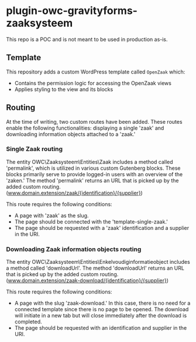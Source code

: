 # plugin-owc-gravityforms-zaaksysteem

This repo is a POC and is not meant to be used in production as-is.

## Template

This repository adds a custom WordPress template called `OpenZaak` which:

-   Contains the permission logic for accessing the OpenZaak views
-   Applies styling to the view and its blocks

## Routing

At the time of writing, two custom routes have been added. These routes enable the following functionalities: displaying a single 'zaak' and downloading information objects attached to a 'zaak.'

### Single Zaak routing

The entity OWC\Zaaksysteem\Entities\Zaak includes a method called 'permalink', which is utilized in various custom Gutenberg blocks. These blocks primarily serve to provide logged-in users with an overview of the 'zaken.' The method 'permalink' returns an URL that is picked up by the added custom routing. (www.domain.extension/zaak/{identification}/{supplier})

This route requires the following conditions:

-   A page with 'zaak' as the slug.
-   The page should be connected with the 'template-single-zaak.'
-   The page should be requested with a 'zaak' identification and a supplier in the URI.

### Downloading Zaak information objects routing

The entity OWC\Zaaksysteem\Entities\Enkelvoudiginformatieobject includes a method called 'downloadUrl'. The method 'downloadUrl' returns an URL that is picked up by the added custom routing. (www.domain.extension/zaak-download/{identification}/{supplier})

This route requires the following conditions:

-   A page with the slug 'zaak-download.' In this case, there is no need for a connected template since there is no page to be opened. The download will initiate in a new tab but will close immediately after the download is completed.
-   The page should be requested with an identification and supplier in the URI.
